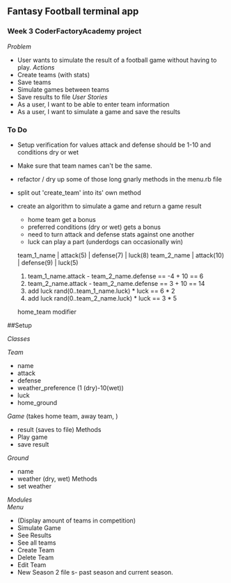 ## Fantasy Football terminal app

### Week 3 CoderFactoryAcademy project

*Problem*
- User wants to simulate the result of a football game without having to play.
*Actions*
- Create teams (with stats)
- Save teams
- Simulate games between teams
- Save results to file
*User Stories*
- As a user, I want to be able to enter team information
- As a user, I want to simulate a game and save the results

### To Do
- Setup verification for values  attack and defense should be 1-10 and conditions dry or wet
- Make sure that team names can't be the same.
- refactor / dry up some of those long gnarly methods in the menu.rb file
- split out 'create_team' into its' own method
- create an algorithm to simulate a game and return a game result
  - home team get a bonus
  - preferred conditions (dry or wet) gets a bonus
  - need to turn attack and defense stats against one another
  - luck can play a part (underdogs can occasionally win)

  team_1_name | attack(5) | defense(7) | luck(8)
  team_2_name | attack(10) | defense(9) | luck(5)

  1. team_1_name.attack - team_2_name.defense == -4 + 10 == 6
  2. team_2_name.attack - team_2_name.defense == 3 + 10 == 14
  3. add luck rand(0..team_1_name.luck) * luck == 6 * 2
  4. add luck rand(0..team_2_name.luck) * luck == 3 * 5

  home_team modifier

##Setup

_Classes_

*Team*
  - name
  - attack
  - defense
  - weather_preference (1 (dry)-10(wet))
  - luck
  - home_ground

*Game*
(takes home team, away team, )
  - result (saves to file)
Methods
  - Play game
  - save result

*Ground*
  - name
  - weather (dry, wet)
Methods
  - set weather

_Modules_  
*Menu*
  - (Display amount of teams in competition)
  - Simulate Game
  - See Results
  - See all teams
  - Create Team
  - Delete Team
  - Edit Team
  - New Season
2 file s- past season and current season.
